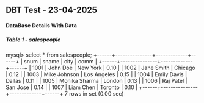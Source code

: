 ## DBT Test - 23-04-2025


#### DataBase Details With Data 



##### Table 1 - salespeople


mysql> select * from salespeople;
+------+---------------+-------------+------+
| snum | sname         | city        | comm |
+------+---------------+-------------+------+
| 1001 | John Doe      | New York    | 0.10 |
| 1002 | Jane Smith    | Chicago     | 0.12 |
| 1003 | Mike Johnson  | Los Angeles | 0.15 |
| 1004 | Emily Davis   | Dallas      | 0.11 |
| 1005 | Monika Sharma | London      | 0.13 |
| 1006 | Raj Patel     | San Jose    | 0.14 |
| 1007 | Liam Chen     | Toronto     | 0.10 |
+------+---------------+-------------+------+
7 rows in set (0.00 sec)

